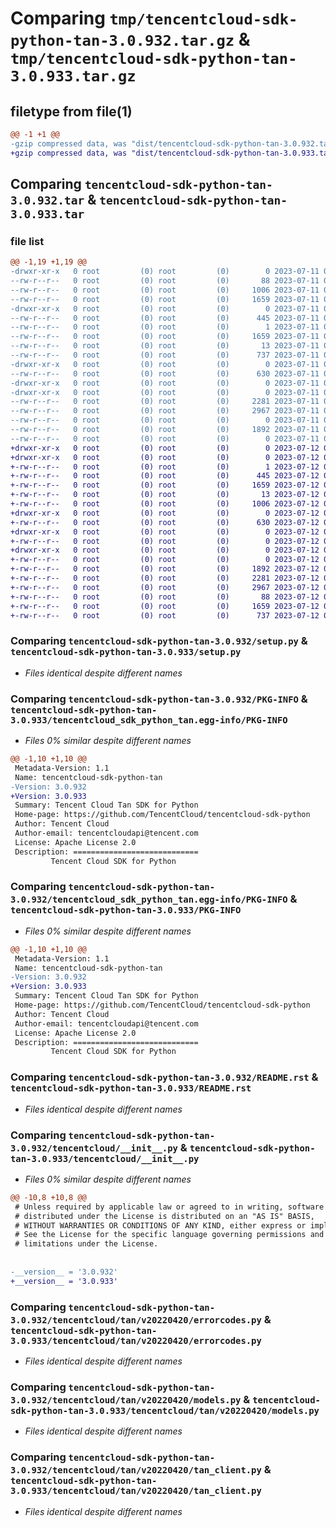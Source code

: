 # Comparing `tmp/tencentcloud-sdk-python-tan-3.0.932.tar.gz` & `tmp/tencentcloud-sdk-python-tan-3.0.933.tar.gz`

## filetype from file(1)

```diff
@@ -1 +1 @@
-gzip compressed data, was "dist/tencentcloud-sdk-python-tan-3.0.932.tar", last modified: Tue Jul 11 00:59:33 2023, max compression
+gzip compressed data, was "dist/tencentcloud-sdk-python-tan-3.0.933.tar", last modified: Wed Jul 12 00:37:17 2023, max compression
```

## Comparing `tencentcloud-sdk-python-tan-3.0.932.tar` & `tencentcloud-sdk-python-tan-3.0.933.tar`

### file list

```diff
@@ -1,19 +1,19 @@
-drwxr-xr-x   0 root         (0) root         (0)        0 2023-07-11 00:59:33.000000 tencentcloud-sdk-python-tan-3.0.932/
--rw-r--r--   0 root         (0) root         (0)       88 2023-07-11 00:59:33.000000 tencentcloud-sdk-python-tan-3.0.932/setup.cfg
--rw-r--r--   0 root         (0) root         (0)     1006 2023-07-11 00:59:33.000000 tencentcloud-sdk-python-tan-3.0.932/setup.py
--rw-r--r--   0 root         (0) root         (0)     1659 2023-07-11 00:59:33.000000 tencentcloud-sdk-python-tan-3.0.932/PKG-INFO
-drwxr-xr-x   0 root         (0) root         (0)        0 2023-07-11 00:59:33.000000 tencentcloud-sdk-python-tan-3.0.932/tencentcloud_sdk_python_tan.egg-info/
--rw-r--r--   0 root         (0) root         (0)      445 2023-07-11 00:59:33.000000 tencentcloud-sdk-python-tan-3.0.932/tencentcloud_sdk_python_tan.egg-info/SOURCES.txt
--rw-r--r--   0 root         (0) root         (0)        1 2023-07-11 00:59:33.000000 tencentcloud-sdk-python-tan-3.0.932/tencentcloud_sdk_python_tan.egg-info/dependency_links.txt
--rw-r--r--   0 root         (0) root         (0)     1659 2023-07-11 00:59:33.000000 tencentcloud-sdk-python-tan-3.0.932/tencentcloud_sdk_python_tan.egg-info/PKG-INFO
--rw-r--r--   0 root         (0) root         (0)       13 2023-07-11 00:59:33.000000 tencentcloud-sdk-python-tan-3.0.932/tencentcloud_sdk_python_tan.egg-info/top_level.txt
--rw-r--r--   0 root         (0) root         (0)      737 2023-07-11 00:59:33.000000 tencentcloud-sdk-python-tan-3.0.932/README.rst
-drwxr-xr-x   0 root         (0) root         (0)        0 2023-07-11 00:59:33.000000 tencentcloud-sdk-python-tan-3.0.932/tencentcloud/
--rw-r--r--   0 root         (0) root         (0)      630 2023-07-11 00:59:33.000000 tencentcloud-sdk-python-tan-3.0.932/tencentcloud/__init__.py
-drwxr-xr-x   0 root         (0) root         (0)        0 2023-07-11 00:59:33.000000 tencentcloud-sdk-python-tan-3.0.932/tencentcloud/tan/
-drwxr-xr-x   0 root         (0) root         (0)        0 2023-07-11 00:59:33.000000 tencentcloud-sdk-python-tan-3.0.932/tencentcloud/tan/v20220420/
--rw-r--r--   0 root         (0) root         (0)     2281 2023-07-11 00:59:33.000000 tencentcloud-sdk-python-tan-3.0.932/tencentcloud/tan/v20220420/errorcodes.py
--rw-r--r--   0 root         (0) root         (0)     2967 2023-07-11 00:59:33.000000 tencentcloud-sdk-python-tan-3.0.932/tencentcloud/tan/v20220420/models.py
--rw-r--r--   0 root         (0) root         (0)        0 2023-07-11 00:59:33.000000 tencentcloud-sdk-python-tan-3.0.932/tencentcloud/tan/v20220420/__init__.py
--rw-r--r--   0 root         (0) root         (0)     1892 2023-07-11 00:59:33.000000 tencentcloud-sdk-python-tan-3.0.932/tencentcloud/tan/v20220420/tan_client.py
--rw-r--r--   0 root         (0) root         (0)        0 2023-07-11 00:59:33.000000 tencentcloud-sdk-python-tan-3.0.932/tencentcloud/tan/__init__.py
+drwxr-xr-x   0 root         (0) root         (0)        0 2023-07-12 00:37:17.000000 tencentcloud-sdk-python-tan-3.0.933/
+drwxr-xr-x   0 root         (0) root         (0)        0 2023-07-12 00:37:17.000000 tencentcloud-sdk-python-tan-3.0.933/tencentcloud_sdk_python_tan.egg-info/
+-rw-r--r--   0 root         (0) root         (0)        1 2023-07-12 00:37:17.000000 tencentcloud-sdk-python-tan-3.0.933/tencentcloud_sdk_python_tan.egg-info/dependency_links.txt
+-rw-r--r--   0 root         (0) root         (0)      445 2023-07-12 00:37:17.000000 tencentcloud-sdk-python-tan-3.0.933/tencentcloud_sdk_python_tan.egg-info/SOURCES.txt
+-rw-r--r--   0 root         (0) root         (0)     1659 2023-07-12 00:37:17.000000 tencentcloud-sdk-python-tan-3.0.933/tencentcloud_sdk_python_tan.egg-info/PKG-INFO
+-rw-r--r--   0 root         (0) root         (0)       13 2023-07-12 00:37:17.000000 tencentcloud-sdk-python-tan-3.0.933/tencentcloud_sdk_python_tan.egg-info/top_level.txt
+-rw-r--r--   0 root         (0) root         (0)     1006 2023-07-12 00:37:17.000000 tencentcloud-sdk-python-tan-3.0.933/setup.py
+drwxr-xr-x   0 root         (0) root         (0)        0 2023-07-12 00:37:17.000000 tencentcloud-sdk-python-tan-3.0.933/tencentcloud/
+-rw-r--r--   0 root         (0) root         (0)      630 2023-07-12 00:37:17.000000 tencentcloud-sdk-python-tan-3.0.933/tencentcloud/__init__.py
+drwxr-xr-x   0 root         (0) root         (0)        0 2023-07-12 00:37:17.000000 tencentcloud-sdk-python-tan-3.0.933/tencentcloud/tan/
+-rw-r--r--   0 root         (0) root         (0)        0 2023-07-12 00:37:17.000000 tencentcloud-sdk-python-tan-3.0.933/tencentcloud/tan/__init__.py
+drwxr-xr-x   0 root         (0) root         (0)        0 2023-07-12 00:37:17.000000 tencentcloud-sdk-python-tan-3.0.933/tencentcloud/tan/v20220420/
+-rw-r--r--   0 root         (0) root         (0)        0 2023-07-12 00:37:17.000000 tencentcloud-sdk-python-tan-3.0.933/tencentcloud/tan/v20220420/__init__.py
+-rw-r--r--   0 root         (0) root         (0)     1892 2023-07-12 00:37:17.000000 tencentcloud-sdk-python-tan-3.0.933/tencentcloud/tan/v20220420/tan_client.py
+-rw-r--r--   0 root         (0) root         (0)     2281 2023-07-12 00:37:17.000000 tencentcloud-sdk-python-tan-3.0.933/tencentcloud/tan/v20220420/errorcodes.py
+-rw-r--r--   0 root         (0) root         (0)     2967 2023-07-12 00:37:17.000000 tencentcloud-sdk-python-tan-3.0.933/tencentcloud/tan/v20220420/models.py
+-rw-r--r--   0 root         (0) root         (0)       88 2023-07-12 00:37:17.000000 tencentcloud-sdk-python-tan-3.0.933/setup.cfg
+-rw-r--r--   0 root         (0) root         (0)     1659 2023-07-12 00:37:17.000000 tencentcloud-sdk-python-tan-3.0.933/PKG-INFO
+-rw-r--r--   0 root         (0) root         (0)      737 2023-07-12 00:37:17.000000 tencentcloud-sdk-python-tan-3.0.933/README.rst
```

### Comparing `tencentcloud-sdk-python-tan-3.0.932/setup.py` & `tencentcloud-sdk-python-tan-3.0.933/setup.py`

 * *Files identical despite different names*

### Comparing `tencentcloud-sdk-python-tan-3.0.932/PKG-INFO` & `tencentcloud-sdk-python-tan-3.0.933/tencentcloud_sdk_python_tan.egg-info/PKG-INFO`

 * *Files 0% similar despite different names*

```diff
@@ -1,10 +1,10 @@
 Metadata-Version: 1.1
 Name: tencentcloud-sdk-python-tan
-Version: 3.0.932
+Version: 3.0.933
 Summary: Tencent Cloud Tan SDK for Python
 Home-page: https://github.com/TencentCloud/tencentcloud-sdk-python
 Author: Tencent Cloud
 Author-email: tencentcloudapi@tencent.com
 License: Apache License 2.0
 Description: ============================
         Tencent Cloud SDK for Python
```

### Comparing `tencentcloud-sdk-python-tan-3.0.932/tencentcloud_sdk_python_tan.egg-info/PKG-INFO` & `tencentcloud-sdk-python-tan-3.0.933/PKG-INFO`

 * *Files 0% similar despite different names*

```diff
@@ -1,10 +1,10 @@
 Metadata-Version: 1.1
 Name: tencentcloud-sdk-python-tan
-Version: 3.0.932
+Version: 3.0.933
 Summary: Tencent Cloud Tan SDK for Python
 Home-page: https://github.com/TencentCloud/tencentcloud-sdk-python
 Author: Tencent Cloud
 Author-email: tencentcloudapi@tencent.com
 License: Apache License 2.0
 Description: ============================
         Tencent Cloud SDK for Python
```

### Comparing `tencentcloud-sdk-python-tan-3.0.932/README.rst` & `tencentcloud-sdk-python-tan-3.0.933/README.rst`

 * *Files identical despite different names*

### Comparing `tencentcloud-sdk-python-tan-3.0.932/tencentcloud/__init__.py` & `tencentcloud-sdk-python-tan-3.0.933/tencentcloud/__init__.py`

 * *Files 0% similar despite different names*

```diff
@@ -10,8 +10,8 @@
 # Unless required by applicable law or agreed to in writing, software
 # distributed under the License is distributed on an "AS IS" BASIS,
 # WITHOUT WARRANTIES OR CONDITIONS OF ANY KIND, either express or implied.
 # See the License for the specific language governing permissions and
 # limitations under the License.
 
 
-__version__ = '3.0.932'
+__version__ = '3.0.933'
```

### Comparing `tencentcloud-sdk-python-tan-3.0.932/tencentcloud/tan/v20220420/errorcodes.py` & `tencentcloud-sdk-python-tan-3.0.933/tencentcloud/tan/v20220420/errorcodes.py`

 * *Files identical despite different names*

### Comparing `tencentcloud-sdk-python-tan-3.0.932/tencentcloud/tan/v20220420/models.py` & `tencentcloud-sdk-python-tan-3.0.933/tencentcloud/tan/v20220420/models.py`

 * *Files identical despite different names*

### Comparing `tencentcloud-sdk-python-tan-3.0.932/tencentcloud/tan/v20220420/tan_client.py` & `tencentcloud-sdk-python-tan-3.0.933/tencentcloud/tan/v20220420/tan_client.py`

 * *Files identical despite different names*

